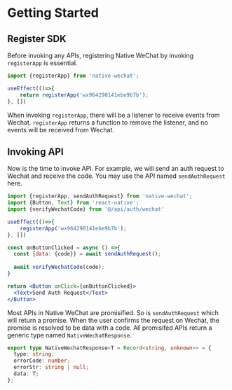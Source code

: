 # Getting Started

## Register SDK
Before invoking any APIs, registering Native WeChat by invoking `registerApp` is essential.

```typescript
import {registerApp} from 'native-wechat';

useEffect(()=>{
	return registerApp('wx964290141ebe9b7b');
}, [])
```

When invoking `registerApp`, there will be a listener to receive events from Wechat. `registerApp` returns a function to remove the listener, and no events will be received from Wechat.

## Invoking API

Now is the time to invoke API. For example, we will send an auth request to Wechat and receive the code. You may use the API named `sendAuthRequest` here.

```jsx
import {registerApp, sendAuthRequest} from 'native-wechat';
import {Button, Text} from 'react-native';
import {verifyWechatCode} from '@/api/auth/wechat'

useEffect(()=>{
	registerApp('wx964290141ebe9b7b');
}, [])

const onButtonClicked = async () =>{
  const {data: {code}} = await sendAuthRequest();
  
  await verifyWechatCode(code);
}

return <Button onClick={onButtonClicked}>
  <Text>Send Auth Request</Text>
</Button>
```

Most APIs in Native WeChat are promisified. So is `sendAuthRequest` which will return a promise. When the user confirms the request on Wechat, the promise is resolved to be data with a code. All promisifed APIs return a generic type named `NativeWechatResponse`.

```typescript
export type NativeWechatResponse<T = Record<string, unknown>> = {
  type: string;
  errorCode: number;
  errorStr: string | null;
  data: T;
};
```

